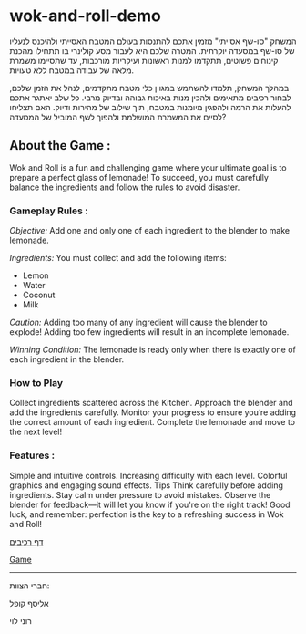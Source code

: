 # wok-and-roll-demo 

המשחק "סו-שף אסייתי" מזמין אתכם להתנסות בעולם המטבח האסייתי ולהיכנס לנעליו של סו-שף במסעדה יוקרתית. המטרה שלכם היא לעבור מסע קולינרי בו תתחילו מהכנת קינוחים פשוטים, תתקדמו למנות ראשונות ועיקריות מורכבות, עד שתסיימו משמרת מלאה של עבודה במטבח ללא טעויות.

במהלך המשחק, תלמדו להשתמש במגוון כלי מטבח מתקדמים, לנהל את הזמן שלכם, לבחור רכיבים מתאימים ולהכין מנות באיכות גבוהה ובדיוק מרבי. כל שלב יאתגר אתכם להעלות את הרמה ולהפגין מיומנות במטבח, תוך שילוב של מהירות ודיוק. האם תצליחו לסיים את המשמרת המושלמת ולהפוך לשף המוביל של המסעדה?

## About the Game :
  
Wok and Roll is a fun and challenging game where your ultimate goal is to prepare a perfect glass of lemonade! To succeed, you must carefully balance the ingredients and follow the rules to avoid disaster.

### Gameplay Rules :
*Objective:* Add one and only one of each ingredient to the blender to make lemonade.

*Ingredients:* 
You must collect and add the following items:

- Lemon
- Water
- Coconut
- Milk

*Caution:*
Adding too many of any ingredient will cause the blender to explode!
Adding too few ingredients will result in an incomplete lemonade.

*Winning Condition:*
The lemonade is ready only when there is exactly one of each ingredient in the blender.

### How to Play 
Collect ingredients scattered across the Kitchen.
Approach the blender and add the ingredients carefully.
Monitor your progress to ensure you’re adding the correct amount of each ingredient.
Complete the lemonade and move to the next level!

### Features :
Simple and intuitive controls.
Increasing difficulty with each level.
Colorful graphics and engaging sound effects.
Tips
Think carefully before adding ingredients.
Stay calm under pressure to avoid mistakes.
Observe the blender for feedback—it will let you know if you're on the right track!
Good luck, and remember: perfection is the key to a refreshing success in Wok and Roll!



[דף רכיבים](https://github.com/Make-a-game-R-and-E/wok-and-roll-demo/blob/main/formal-elements.md)

[Game](https://ronylevy1.itch.io/wok-and-roll-demo)


---

חברי הצוות:

אליסף קופל

רוני לוי






